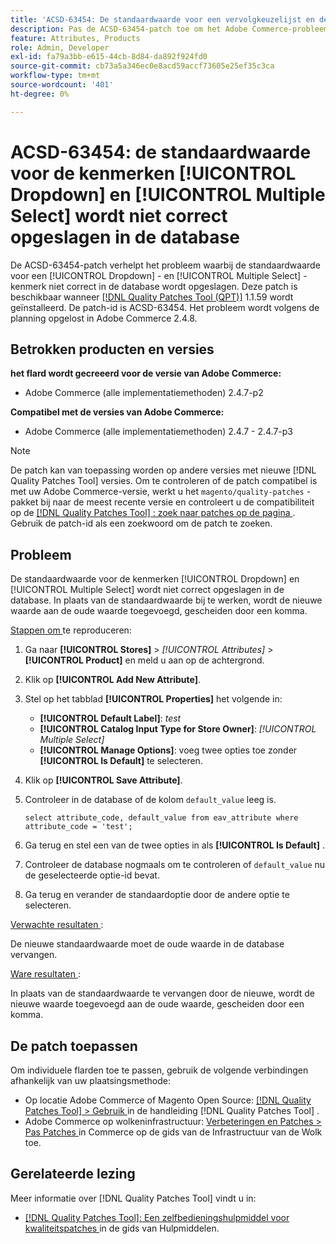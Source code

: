 ```yaml
---
title: 'ACSD-63454: De standaardwaarde voor een vervolgkeuzelijst en de kenmerken Meerdere selecties wordt niet correct opgeslagen in de database'
description: Pas de ACSD-63454-patch toe om het Adobe Commerce-probleem op te lossen waarbij de standaardwaarde voor een vervolgkeuzelijst en meerdere selectiekenmerken niet correct in de database wordt opgeslagen.
feature: Attributes, Products
role: Admin, Developer
exl-id: fa79a3bb-e615-44cb-8d84-da892f924fd0
source-git-commit: cb73a5a346ec0e8acd59accf73605e25ef35c3ca
workflow-type: tm+mt
source-wordcount: '401'
ht-degree: 0%

---
```


# ACSD-63454: de standaardwaarde voor de kenmerken [!UICONTROL Dropdown] en [!UICONTROL Multiple Select] wordt niet correct opgeslagen in de database

De ACSD-63454-patch verhelpt het probleem waarbij de standaardwaarde voor een [!UICONTROL Dropdown] - en [!UICONTROL Multiple Select] -kenmerk niet correct in de database wordt opgeslagen. Deze patch is beschikbaar wanneer [[!DNL Quality Patches Tool (QPT)]](/help/tools/quality-patches-tool/quality-patches-tool-to-self-serve-quality-patches.md) 1.1.59 wordt geïnstalleerd. De patch-id is ACSD-63454. Het probleem wordt volgens de planning opgelost in Adobe Commerce 2.4.8.

## Betrokken producten en versies

**het flard wordt gecreeerd voor de versie van Adobe Commerce:**

* Adobe Commerce (alle implementatiemethoden) 2.4.7-p2

**Compatibel met de versies van Adobe Commerce:**

* Adobe Commerce (alle implementatiemethoden) 2.4.7 - 2.4.7-p3

>[!NOTE]
>
>De patch kan van toepassing worden op andere versies met nieuwe [!DNL Quality Patches Tool] versies. Om te controleren of de patch compatibel is met uw Adobe Commerce-versie, werkt u het `magento/quality-patches` -pakket bij naar de meest recente versie en controleert u de compatibiliteit op de [[!DNL Quality Patches Tool] : zoek naar patches op de pagina ](https://experienceleague.adobe.com/tools/commerce-quality-patches/index.html) . Gebruik de patch-id als een zoekwoord om de patch te zoeken.

## Probleem

De standaardwaarde voor de kenmerken [!UICONTROL Dropdown] en [!UICONTROL Multiple Select] wordt niet correct opgeslagen in de database. In plaats van de standaardwaarde bij te werken, wordt de nieuwe waarde aan de oude waarde toegevoegd, gescheiden door een komma.

<u> Stappen om </u> te reproduceren:

1. Ga naar **[!UICONTROL Stores]** > *[!UICONTROL Attributes]* > **[!UICONTROL Product]** en meld u aan op de achtergrond.
1. Klik op **[!UICONTROL Add New Attribute]**.
1. Stel op het tabblad **[!UICONTROL Properties]** het volgende in:
   * **[!UICONTROL Default Label]**: *test*
   * **[!UICONTROL Catalog Input Type for Store Owner]**: *[!UICONTROL Multiple Select]*
   * **[!UICONTROL Manage Options]**: voeg twee opties toe zonder **[!UICONTROL Is Default]** te selecteren.
1. Klik op **[!UICONTROL Save Attribute]**.
1. Controleer in de database of de kolom `default_value` leeg is.

   `select attribute_code, default_value from eav_attribute where attribute_code = 'test';`

1. Ga terug en stel een van de twee opties in als **[!UICONTROL Is Default]** .
1. Controleer de database nogmaals om te controleren of `default_value` nu de geselecteerde optie-id bevat.
1. Ga terug en verander de standaardoptie door de andere optie te selecteren.

<u> Verwachte resultaten </u>:

De nieuwe standaardwaarde moet de oude waarde in de database vervangen.

<u> Ware resultaten </u>:

In plaats van de standaardwaarde te vervangen door de nieuwe, wordt de nieuwe waarde toegevoegd aan de oude waarde, gescheiden door een komma.

## De patch toepassen

Om individuele flarden toe te passen, gebruik de volgende verbindingen afhankelijk van uw plaatsingsmethode:

* Op locatie Adobe Commerce of Magento Open Source: [[!DNL Quality Patches Tool] > Gebruik ](/help/tools/quality-patches-tool/usage.md) in de handleiding [!DNL Quality Patches Tool] .
* Adobe Commerce op wolkeninfrastructuur: [ Verbeteringen en Patches > Pas Patches ](https://experienceleague.adobe.com/docs/commerce-cloud-service/user-guide/develop/upgrade/apply-patches.html) in Commerce op de gids van de Infrastructuur van de Wolk toe.

## Gerelateerde lezing

Meer informatie over [!DNL Quality Patches Tool] vindt u in:

* [[!DNL Quality Patches Tool]: Een zelfbedieningshulpmiddel voor kwaliteitspatches ](/help/tools/quality-patches-tool/quality-patches-tool-to-self-serve-quality-patches.md) in de gids van Hulpmiddelen.
